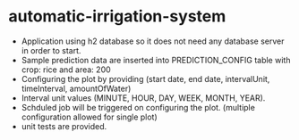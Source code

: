 # automatic-irrigation-system

- Application using h2 database so it does not need any database server in order to start.
- Sample prediction data are inserted into PREDICTION_CONFIG table with crop: rice and area: 200
- Configuring the plot by providing (start date, end date, intervalUnit, timeInterval, amountOfWater)
- Interval unit values (MINUTE, HOUR, DAY, WEEK, MONTH, YEAR).
- Schduled job will be triggered on configuring the plot. (multiple configuration allowed for single plot)
- unit tests are provided.
